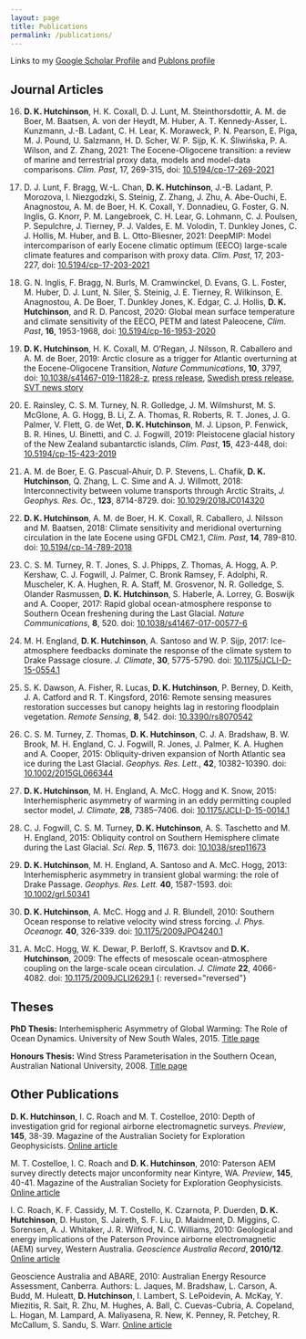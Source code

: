 ```yaml
---
layout: page
title: Publications
permalink: /publications/
---
```


Links to my [Google Scholar Profile](https://scholar.google.se/citations?user=AuF7B88AAAAJ&hl=en&oi=sra)
and [Publons profile](https://publons.com/researcher/1497159/david-hutchinson/)

<!-- ## Articles in Review -->

## Journal Articles

16. **D. K. Hutchinson**, H. K. Coxall, D. J. Lunt, M. Steinthorsdottir, A. M. de Boer, M. Baatsen, A. von der Heydt, M. Huber, A. T. Kennedy-Asser, L. Kunzmann, J.-B. Ladant, C. H. Lear, K. Moraweck, P. N. Pearson, E. Piga, M. J. Pound, U. Salzmann, H. D. Scher, W. P. Sijp, K. K. Śliwińska, P. A. Wilson, and Z. Zhang, 2021: The Eocene-Oligocene transition: a review of marine and terrestrial proxy data, models and model-data comparisons. *Clim. Past*, 17, 269-315, doi: [10.5194/cp-17-269-2021](https://doi.org/10.5194/cp-17-269-2021)

15. D. J. Lunt, F. Bragg, W.-L. Chan, **D. K. Hutchinson**, J.-B. Ladant, P. Morozova, I. Niezgodzki, S. Steinig, Z. Zhang, J. Zhu, A. Abe-Ouchi, E. Anagnostou, A. M. de Boer, H. K. Coxall, Y. Donnadieu, G. Foster, G. N. Inglis, G. Knorr, P. M. Langebroek, C. H. Lear, G. Lohmann, C. J. Poulsen, P. Sepulchre, J. Tierney, P. J. Valdes, E. M. Volodin, T. Dunkley Jones, C. J. Hollis, M. Huber, and B. L. Otto-Bliesner, 2021: DeepMIP: Model intercomparison of early Eocene climatic optimum (EECO) large-scale climate features and comparison with proxy data. *Clim. Past*, 17, 203-227, doi: [10.5194/cp-17-203-2021](https://doi.org/10.5194/cp-17-203-2021)

14. G. N. Inglis, F. Bragg, N. Burls, M. Cramwinckel, D. Evans, G. L. Foster, M. Huber, D. J. Lunt, N. Siler, S. Steinig, J. E. Tierney, R. Wilkinson, E. Anagnostou, A. De Boer, T. Dunkley Jones, K. Edgar, C. J. Hollis, **D. K. Hutchinson**, and R. D. Pancost, 2020: Global mean surface temperature and climate sensitivity of the EECO, PETM and latest Paleocene, *Clim. Past*, **16**, 1953-1968, doi: [10.5194/cp-16-1953-2020](https://doi.org/10.5194/cp-16-1953-2020)

13. **D. K. Hutchinson**, H. K. Coxall, M. O’Regan, J. Nilsson, R. Caballero and A. M. de Boer, 2019: Arctic closure as a trigger for Atlantic overturning at the Eocene-Oligocene Transition, *Nature Communications*, **10**, 3797, doi: [10.1038/s41467-019-11828-z](https://doi.org/10.1038/s41467-019-11828-z), [press release](https://www.su.se/english/research/profile-areas/climate-seas-and-environment/switching-on-the-atlantic-heat-pump-1.448304), [Swedish press release](https://www.su.se/forskning/profilomr%C3%A5den/klimat-hav-och-milj%C3%B6/s%C3%A5-slogs-nordatlantens-v%C3%A4rmepump-p%C3%A5-1.448318), [SVT news story](https://www.svt.se/nyheter/vetenskap/sa-startade-golfstrommen-och-sa-kan-den-avstanna)

12. E. Rainsley, C. S. M. Turney, N. R. Golledge, J. M. Wilmshurst, M. S. McGlone, A. G. Hogg, B. Li, Z. A. Thomas, R. Roberts, R. T. Jones, J. G. Palmer, V. Flett, G. de Wet, **D. K. Hutchinson**, M. J. Lipson, P. Fenwick, B. R. Hines, U. Binetti, and C. J. Fogwill, 2019: Pleistocene glacial history of the New Zealand subantarctic islands, *Clim. Past*, **15**, 423-448, doi: [10.5194/cp-15-423-2019](https://doi.org/10.5194/cp-15-423-2019)

11. A. M. de Boer, E. G. Pascual-Ahuir, D. P. Stevens, L. Chafik, **D. K. Hutchinson**, Q. Zhang, L. C. Sime and A. J. Willmott, 2018: Interconnectivity between volume transports through Arctic Straits, *J. Geophys. Res. Oc.*, **123**, 8714-8729. doi: [10.1029/2018JC014320](http://dx.doi.org/10.1029/2018JC014320)

10. **D. K. Hutchinson**, A. M. de Boer, H. K. Coxall, R. Caballero, J. Nilsson and M. Baatsen, 2018: Climate sensitivity and meridional overturning circulation in the late Eocene using GFDL CM2.1, *Clim. Past*, **14**, 789-810. doi: [10.5194/cp-14-789-2018](https://doi.org/10.5194/cp-14-789-2018)

9. C. S. M. Turney, R. T. Jones, S. J. Phipps, Z. Thomas, A. Hogg, A. P. Kershaw, C. J. Fogwill, J. Palmer, C. Bronk Ramsey, F. Adolphi, R. Muscheler, K. A. Hughen, R. A. Staff, M. Grosvenor, N. R. Golledge, S. Olander Rasmussen, **D. K. Hutchinson**, S. Haberle, A. Lorrey, G. Boswijk and A. Cooper, 2017: Rapid global ocean-atmosphere response to Southern Ocean freshening during the Last Glacial. *Nature Communications*, **8**, 520. doi: [10.1038/s41467-017-00577-6](http://dx.doi.org/10.1038/s41467-017-00577-6)

8. M. H. England, **D. K. Hutchinson**, A. Santoso and W. P. Sijp, 2017: Ice-atmosphere feedbacks dominate the response of the climate system to Drake Passage closure. *J. Climate*, **30**, 5775-5790. doi: [10.1175/JCLI-D-15-0554.1](http://dx.doi.org/10.1175/JCLI-D-15-0554.1)

7. S. K. Dawson, A. Fisher, R. Lucas, **D. K. Hutchinson**, P. Berney, D. Keith, J. A. Catford and R. T. Kingsford, 2016: Remote sensing measures restoration successes but canopy heights lag in restoring floodplain vegetation. *Remote Sensing*, **8**, 542. doi: [10.3390/rs8070542](http://dx.doi.org/10.3390/rs8070542)

6. C. S. M. Turney, Z. Thomas, **D. K. Hutchinson**, C. J. A. Bradshaw, B. W. Brook, M. H. England, C. J. Fogwill, R. Jones, J. Palmer, K. A. Hughen and A. Cooper, 2015: Obliquity-driven expansion of North Atlantic sea ice during the Last Glacial. *Geophys. Res. Lett.*, **42**, 10382-10390. doi: [10.1002/2015GL066344](http://dx.doi.org/10.1002/2015GL066344)

5. **D. K. Hutchinson**, M. H. England, A. McC. Hogg and K. Snow, 2015: Interhemispheric asymmetry of warming in an eddy permitting coupled sector model, *J. Climate*, **28**, 7385–7406. doi: [10.1175/JCLI-D-15-0014.1](http://dx.doi.org/10.1175/JCLI-D-15-0014.1)

4. C. J. Fogwill, C. S. M. Turney, **D. K. Hutchinson**, A. S. Taschetto and M. H. England, 2015: Obliquity control on Southern Hemisphere climate during the Last Glacial. *Sci. Rep.* **5**, 11673. doi: [10.1038/srep11673](http://dx.doi.org/10.1038/srep11673)

3. **D. K. Hutchinson**, M. H. England, A. Santoso and A. McC. Hogg, 2013: Interhemispheric asymmetry in transient global warming: the role of Drake Passage. *Geophys. Res. Lett.* **40**, 1587-1593. doi: [10.1002/grl.50341](http://dx.doi.org/10.1002/grl.50341)

2. **D. K. Hutchinson**, A. McC. Hogg and J. R. Blundell, 2010: Southern Ocean response to relative velocity wind stress forcing. *J. Phys. Oceanogr.* **40**, 326-339. doi: [10.1175/2009JPO4240.1](http://dx.doi.org/10.1175/2009JPO4240.1)

1. A. McC. Hogg, W. K. Dewar, P. Berloff, S. Kravtsov and **D. K. Hutchinson**, 2009: The effects of mesoscale ocean-atmosphere coupling on the large-scale ocean circulation. *J. Climate* **22**, 4066-4082. doi: [10.1175/2009JCLI2629.1](http://dx.doi.org/10.1175/2009JCLI2629.1)
{: reversed="reversed"}

## Theses

**PhD Thesis:** Interhemispheric Asymmetry of Global Warming: The Role of Ocean Dynamics. University of New South Wales, 2015. [Title page](http://handle.unsw.edu.au/1959.4/55380)

**Honours Thesis:** Wind Stress Parameterisation in the Southern Ocean, Australian National University, 2008. [Title page](http://hdl.handle.net/1885/47691)

## Other Publications

**D. K. Hutchinson**, I. C. Roach and M. T. Costelloe, 2010: Depth of investigation grid for regional airborne electromagnetic surveys. *Preview*, **145**, 38-39. Magazine of the Australian Society for Exploration Geophysicists. [Online article](http://www.publish.csiro.au/pv/pdf/PVv2010n145#page=40)

M. T. Costelloe, I. C. Roach and **D. K. Hutchinson**, 2010: Paterson AEM survey directly detects major unconformity near Kintyre, WA. *Preview*, **145**, 40-41. Magazine of the Australian Society for Exploration Geophysicists. [Online article](http://www.publish.csiro.au/pv/pdf/PVv2010n145#page=42)

I. C. Roach, K. F. Cassidy, M. T. Costello, K. Czarnota, P. Duerden, **D. K. Hutchinson**, D. Huston, S. Jaireth, S. F. Liu, D. Maidment, D. Miggins, C. Sorensen, A. J. Whitaker, J. R. Wilfrod, N. C. Williams, 2010: Geological and energy implications of the Paterson Province airborne electromagnetic (AEM) survey, Western Australia. *Geoscience Australia Record*, **2010/12**. [Online article](https://www.researchgate.net/profile/Ian_Roach/publication/280312587_Geological_and_energy_implications_of_the_Paterson_Province_airborne_electromagnetic_AEM_survey_Western_Australia/links/55b1d3c808aec0e5f4312200.pdf)

Geoscience Australia and ABARE, 2010: Australian Energy Resource Assessment, Canberra. Authors: L. Jaques, M. Bradshaw, L. Carson, A. Budd, M. Huleatt, **D. Hutchinson**,  I. Lambert, S. LePoidevin, A. McKay, Y. Miezitis, R. Sait, R. Zhu, M. Hughes, A. Ball, C. Cuevas-Cubria, A. Copeland, L. Hogan, M. Lampard, A. Maliyasena, R. New, K. Penney, R. Petchey, R. McCallum, S. Sandu, S. Warr. [Online article](https://www.ga.gov.au/products/servlet/controller?event=GEOCAT_DETAILS&catno=70142)



